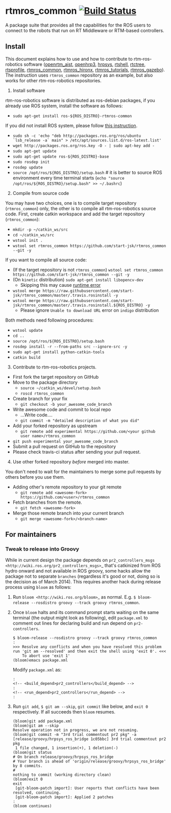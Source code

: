 # rtmros_common  [![Build Status](https://travis-ci.org/start-jsk/rtmros_common.png)](https://travis-ci.org/start-jsk/rtmros_common)

A package suite that provides all the capabilities for the ROS users to connect to the robots that run on RT Middleware or RTM-based controllers.

## Install

This document explains how to use and how to contribute to rtm-ros-robotics software ([openrtm_aist](https://github.com/tork-a/openrtm_aist-release), [openhrp3](https://github.com/fkanehiro/openhrp3), [hrpsys](https://github.com/fkanehiro/hrpsys-base), [rtshell](https://github.com/tork-a/rtshell-release), [rtctree](https://github.com/tork-a/rtctree-release), [rtsprofile](https://github.com/tork-a/rtsprofile-release), [rtmros_common](https://github.com/start-jsk/rtmros_common), [rtmros_hironx](https://github.com/start-jsk/rtmros_hironx), [rtmros_tutorials](https://github.com/start-jsk/rtmros_tutorials), [rtmros_gazebo](https://github.com/start-jsk/rtmros_gazebo)). The instruction uses `rtmros_common` repository as an example, but also works for other rtm-ros-robotics repositories.

1. Install software

 rtm-ros-robotics software is distributed as ros-debian packages, if you already use ROS system, install the software as follows:
 - `sudo apt-get install ros-${ROS_DISTRO}-rtmros-common`

 If you did not install ROS system, please follow [this instruction](http://wiki.ros.org/ROS/Installation).
 - ``sudo sh -c 'echo "deb http://packages.ros.org/ros/ubuntu `lsb_release -a` main" > /etc/apt/sources.list.d/ros-latest.list'``
 - `wget http://packages.ros.org/ros.key -O - | sudo apt-key add -`
 - `sudo apt-get update`
 - `sudo apt-get update ros-${ROS_DISTRO}-base`
 - `sudo rosdep init`
 - `rosdep update`
 - `source /opt/ros/${ROS_DISTRO}/setup.bash` # it is better to source ROS environment every time terminal starts (`echo "source /opt/ros/${ROS_DISTRO}/setup.bash" >> ~/.bashrc`)

2. Compile from source code

 You may have two choices, one is to compile target repository (`rtmros_common`) only, the other is to compile all rtm-ros-robotics source code.
 First, create catkin workspace and add the target repository (`rtmros_common`):
 - `mkdir -p ~/catkin_ws/src`
 - `cd ~/catkin_ws/src`
 - `wstool init .`
 - `wstool set rtmros_common https://github.com/start-jsk/rtmros_common --git -y`

 If you want to compile all source code:
 - (If the target repository is not `rtmros_common`) `wstool set rtmros_common https://github.com/start-jsk/rtmros_common --git -y`
 - (On `kinetic` distribution) `sudo apt-get install libopencv-dev`
   - Skipping this may cause [runtime error](https://github.com/start-jsk/rtmros_common/pull/1091#issuecomment-611457804)
 - `wstool merge https://raw.githubusercontent.com/start-jsk/rtmros_common/master/.travis.rosinstall -y`
 - `wstool merge https://raw.githubusercontent.com/start-jsk/rtmros_common/master/.travis.rosinstall.${ROS_DISTRO} -y`
   - Please ignore `Unable to download URL` error on `indigo` distribution

 Both methods need following procedures:
 - `wstool update`
 - `cd ..`
 - `source /opt/ros/${ROS_DISTRO}/setup.bash`
 - `rosdep install -r --from-paths src --ignore-src -y`
 - `sudo apt-get install python-catkin-tools`
 - `catkin build`

3. Contribute to rtm-ros-robotics projects.

 - First fork the target repository on GitHub
 - Move to the package directory
   - `source ~/catkin_ws/devel/setup.bash`
   - `roscd rtmros_common`
 - Create branch for your fix
   - `git checkout -b your_awesome_code_branch`
 - Write awesome code and commit to local repo
   - ...Write code....
   - `git commit -m "detailed description of what you did"`
 - Add your forked repository as upstream
   - `git remote add experimental https://github.com/<your github user name>/rtmros_common`
 - `git push experimental your_awesome_code_branch`
 - Submit a pull request on GitHub to the repository
 - Please check travis-ci status after sending your pull request.

4. Use other forked repository *before* merged into master.

You don't need to wait for the maintainers to merge some pull requests by others
before you use them.

 - Adding other's remote repository to your git remote
   - `git remote add <awesome-fork> https://github.com/<user>/rtmros_common`
 - Fetch branches from the remote.
   - `git fetch <awesome-fork>`
 - Merge those remote branch into your current branch
   - `git merge <awesome-fork>/<branch-name>`

## For maintainers

### Tweak to release into Groovy

While in current design the package depends on `pr2_controllers_msgs <http://wiki.ros.org/pr2_controllers_msgs>`_ that's catkinized from ROS hydro onward and not available in ROS groovy, some hacks allow the package not to separate `branches` (regardless it's good or not, doing so is the decision as of March 2014). This requires another hack during release process using `bloom` as follows:

 1. Run `bloom <http://wiki.ros.org/bloom>`_ as normal. E.g. `$ bloom-release --rosdistro groovy --track groovy rtmros_common`.
 2. Once `bloom` halts and its command prompt starts waiting on the same terminal (the output might look as following), edit `package.xml` to comment out lines for declaring build and run depend on `pr2-controllers`.

    ```
    $ bloom-release --rosdistro groovy --track groovy rtmros_common
    :
    >>> Resolve any conflicts and when you have resolved this problem run 'git am --resolved' and then exit the shell using 'exit 0'. <<<
        To abort use 'exit 1'
    (bloom)emacs package.xml
    ```

    Modify `package.xml` as:

    ```
    :
    <!-- <build_depend>pr2_controllers</build_depend> -->
    :
    <!-- <run_depend>pr2_controllers</run_depend> -->
    :
    ```

 3. Run `git add`, `$ git am --skip`, `git commit` like below, and `exit 0` respectively. If all succeeds then `bloom` resumes.

    ```
    (bloom)git add package.xml
    (bloom)git am --skip
    Resolve operation not in progress, we are not resuming.
    (bloom)git commit -m "3rd trial commentout pr2 pkg" -a
    [release/groovy/hrpsys_ros_bridge 1c05bbc] 3rd trial commentout pr2 pkg
     1 file changed, 1 insertion(+), 1 deletion(-)
    (bloom)git status
    # On branch release/groovy/hrpsys_ros_bridge
    # Your branch is ahead of 'origin/release/groovy/hrpsys_ros_bridge' by 8 commits.
    #
    nothing to commit (working directory clean)
    (bloom)exit 0
    exit
     [git-bloom-patch import]: User reports that conflicts have been resolved, continuing.
     [git-bloom-patch import]: Applied 2 patches
    :
    (bloom continues)
    ```
